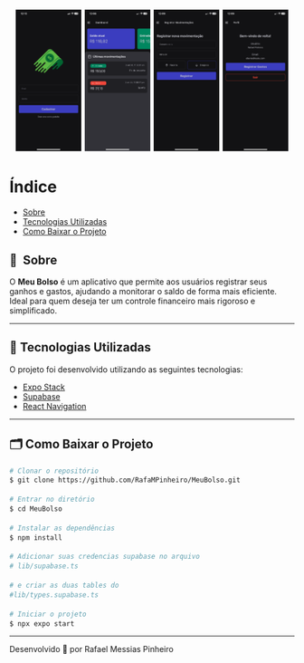 <h1 align="center">
    <img height="250" src="./assets/imagem-1.png">
    <img height="250" src="./assets/imagem-2.png">
    <img height="250" src="./assets/imagem-3.png">
    <img height="250" src="./assets/imagem-4.png">
</h1>

# Índice

- [Sobre](#-sobre)
- [Tecnologias Utilizadas](#-tecnologias-utilizadas)
- [Como Baixar o Projeto](#-como-baixar-o-projeto)

## 🔖&nbsp; Sobre

O **Meu Bolso** é um aplicativo que permite aos usuários registrar seus ganhos e gastos, ajudando a monitorar o saldo de forma mais eficiente. Ideal para quem deseja ter um controle financeiro mais rigoroso e simplificado.

---

## 🚀 Tecnologias Utilizadas

O projeto foi desenvolvido utilizando as seguintes tecnologias:

- [Expo Stack](https://createexpostack.com/)
- [Supabase](https://supabase.com/)
- [React Navigation](https://reactnavigation.org/)

---

## 🗂 Como Baixar o Projeto

```bash
# Clonar o repositório
$ git clone https://github.com/RafaMPinheiro/MeuBolso.git

# Entrar no diretório
$ cd MeuBolso

# Instalar as dependências
$ npm install

# Adicionar suas credencias supabase no arquivo
# lib/supabase.ts

# e criar as duas tables do 
#lib/types.supabase.ts

# Iniciar o projeto
$ npx expo start
```

---

Desenvolvido 💜 por Rafael Messias Pinheiro
